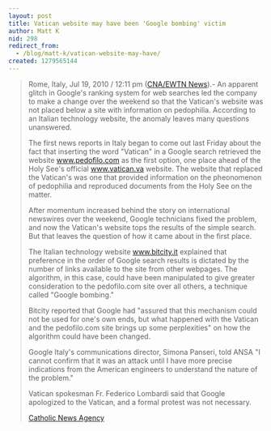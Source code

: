 ```yaml
---
layout: post
title: Vatican website may have been 'Google bombing' victim
author: Matt K
nid: 298
redirect_from:
  - /blog/matt-k/vatican-website-may-have/
created: 1279565144
---
```

<blockquote>
<p><span class="noticia_byline">Rome, Italy, Jul 19, 2010 / 12:11 pm (<a href="http://www.catholicnewsagency.com/news/vaticans-website-may-have-been-googlebombing-victim/?utm_source=feedburner&amp;utm_medium=feed&amp;utm_campaign=Feed%3A+catholicnewsagency%2Fdailynews+%28CNA+Daily+News%29&amp;utm_content=Twitter" target="_self">CNA/EWTN News</a>)</span>.- An apparent glitch in Google&#39;s ranking system for web searches&nbsp;led the company to make a change over the weekend so that the Vatican&#39;s website was not placed below a site with information on pedophilia. According to an Italian technology website, the anomaly leaves many questions unanswered.</p>
<p>The first news reports in Italy began to come out last Friday about the fact that inserting the word &quot;Vatican&quot; in a Google search retrieved the website <a href="http://www.pedofilo.com/">www.pedofilo.com</a> as the first option, one place ahead of the Holy See&#39;s official <a href="http://www.vatican.va/">www.vatican.va</a> website. The website that replaced the Vatican&#39;s was one that provided information on the pheonomenon of pedophilia and reproduced documents from the Holy See on the matter.</p>
<p>After momentum increased behind the story on international newswires over the weekend, Google technicians fixed the problem, and now the Vatican&#39;s website tops the results of the simple search. But that leaves the question of how it came about in the first place.</p>
<p>The Italian technology website <a href="http://www.bitcity.it/">www.bitcity.it</a> explained that preference in the order of Google search results is dictated by the number of links available to the site from other webpages. The algorithm, in this case, could have been manipulated to give greater consideration to the pedofilo.com site over all others, a technique called &quot;Google bombing.&quot;</p>
<p>Bitcity reported that Google had &quot;assured that this mechanism could not be used for one&#39;s own ends, but what happened with the Vatican and the pedofilo.com site brings up some perplexities&quot; on how the algorithm could have been changed.</p>
<p>Google Italy&#39;s communications director, Simona Panseri, told ANSA &quot;I cannot confirm that it was an attack until I have more precise indications from the American engineers to understand the nature of the problem.&quot;</p>
<p>Vatican spokesman Fr. Federico Lombardi said that Google apologized to the Vatican, and a formal protest was not necessary.</p>
<p><a href="http://www.catholicnewsagency.com/news/vaticans-website-may-have-been-googlebombing-victim/?utm_source=feedburner&amp;utm_medium=feed&amp;utm_campaign=Feed%3A+catholicnewsagency%2Fdailynews+%28CNA+Daily+News%29&amp;utm_content=Twitter">Catholic News Agency</a></p>
</blockquote>

